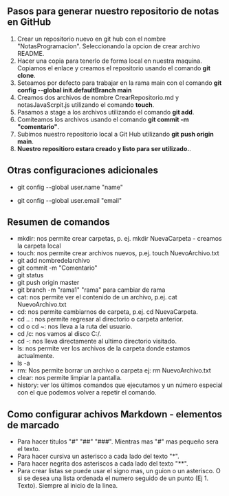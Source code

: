 ## Pasos para generar nuestro repositorio de notas en GitHub

1. Crear un repositorio nuevo en git hub con el nombre "NotasProgramacion". Seleccionando la opcion de crear archivo README.
2. Hacer una copia para tenerlo de forma local en nuestra maquina. Copiamos el enlace y creamos el repositorio usando el comando **git clone**.
3. Seteamos por defecto para trabajar en la rama main con el comando **git config --global init.defaultBranch main**
4. Creamos dos archivos de nombre CrearRepositorio.md y notasJavaScrpit.js utilizando el comando **touch**.
5. Pasamos a stage a los archivos utilizando el comando **git add**.
6. Comiteamos los archivos usando el comando **git commit -m "comentario"**.
7. Subimos nuestro repositorio local a Git Hub utilizando **git push origin main**.
8. **Nuestro repositioro estara creado y listo para ser utilizado.**.

## Otras configuraciones adicionales
- git config --global user.name "name"
+ git config --global user.email "email"

## Resumen de comandos
+ mkdir: nos permite crear carpetas, p. ej. mkdir NuevaCarpeta - creamos la carpeta local
+ touch: nos permite crear archivos nuevos, p.ej. touch NuevoArchivo.txt
+ git add nombredelarchivo
+ git commit -m "Comentario"
+ git status
+ git push origin master
+ git branch -m "rama1" "rama" para cambiar de rama
+ cat: nos permite ver el contenido de un archivo, p.ej. cat NuevoArchivo.txt
+ cd: nos permite cambiarnos de carpeta, p.ej. cd NuevaCarpeta.
+ cd .. : nos permite regresar al directorio o carpeta anterior.
+ cd o cd ~: nos lleva a la ruta del usuario.
+ cd /c: nos vamos al disco C:/.
+ cd -: nos lleva directamente al ultimo directorio visitado.
+ ls: nos permite ver los archivos de la carpeta donde estamos actualmente.
+ ls -a
+ rm: Nos permite borrar un archivo o carpeta ej: rm NuevoArchivo.txt
+ clear: nos permite limpiar la pantalla.
+ history: ver los últimos comandos que ejecutamos y un número especial con el que podemos volver a repetir el comando.

## Como configurar achivos Markdown - elementos de marcado
- Para hacer titulos "#" "##" "###". Mientras mas "#" mas pequeño sera el texto.
- Para hacer cursiva un asterisco a cada lado del texto "*".
- Para hacer negrita dos asteriscos a cada lado del texto "**".
- Para crear listas se puede usar el signo mas, un guion o un asterisco. O si se desea una lista ordenada el numero seguido de un punto (Ej 1. Texto). Siempre al inicio de la linea.